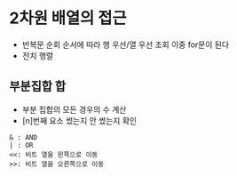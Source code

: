 # 2차원 배열의 접근
- 반복문 순회 순서에 따라 행 우선/열 우선 조회 이중 for문이 된다
- 전치 행렬

## 부분집합 합
- 부분 집합의 모든 경우의 수 계산
- [n]번째 요소 썼는지 안 썼는지 확인
```비트 연산자
& : AND
| : OR
<<: 비트 열을 왼쪽으로 이동
>>: 비트 열을 오른쪽으로 이동
```